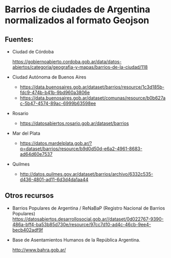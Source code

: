 # Barrios de ciudades de Argentina normalizados al formato Geojson


## Fuentes:

- Ciudad de Córdoba 

  https://gobiernoabierto.cordoba.gob.ar/data/datos-abiertos/categoria/geografia-y-mapas/barrios-de-la-ciudad/118

- Ciudad Autónoma de Buenos Aires

  - https://data.buenosaires.gob.ar/dataset/barrios/resource/1c3d185b-fdc9-474b-b41b-9bd960a3806e
  - https://data.buenosaires.gob.ar/dataset/comunas/resource/b0b627ac-5b47-4574-89ac-6999b63598ee

- Rosario

  - https://datosabiertos.rosario.gob.ar/dataset/barrios

- Mar del Plata

  - https://datos.mardelplata.gob.ar/?q=dataset/barrios/resource/b9d0d50d-e6a2-4961-8683-ad64d60e7537	

- Quilmes 

  -	http://datos.quilmes.gov.ar/dataset/barrios/archivo/6332c535-d436-4801-ad11-6d3d4da1aa44


## Otros recursos

- Barrios Populares de Argentina / ReNaBaP (Registro Nacional de Barrios Populares)
https://datosabiertos.desarrollosocial.gob.ar//dataset/0d022767-9390-486a-bff4-ba53b85d730e/resource/97cc7d10-ad4c-46cb-9ee4-becb402adf9f

- Base de Asentamientos Humanos de la República Argentina.

	http://www.bahra.gob.ar/
